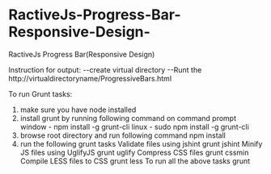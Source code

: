 # RactiveJs-Progress-Bar-Responsive-Design-
RactiveJs Progress Bar(Responsive Design)

Instruction for output:
 --create virtual directory
 --Runt the http://virtualdirectoryname/ProgressiveBars.html
 
To run Grunt tasks:
1. make sure you have node installed<br>
2. install grunt by running following command on command prompt
   window - npm install -g grunt-cli
   linux - sudo npm install -g grunt-cli
3. browse root directory and run following command
   npm install
4. run the following grunt tasks
   Validate files using jshint
      grunt jshint
   Minify JS files using UglifyJS
      grunt uglify
   Compress CSS files
      grunt cssmin
   Compile LESS files to CSS
      grunt less
   To run all the above tasks
      grunt


 
